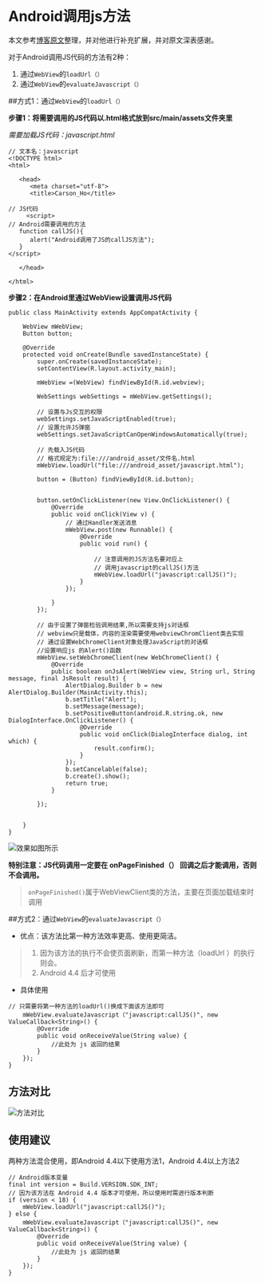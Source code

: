 # Android调用js方法

本文参考[博客原文](<https://www.jianshu.com/p/345f4d8a5cfa>)整理，并对他进行补充扩展，并对原文深表感谢。



对于Android调用JS代码的方法有2种：

1. 通过`WebView`的`loadUrl（）`
2. 通过`WebView`的`evaluateJavascript（）`

##方式1：通过`WebView`的`loadUrl（）`

**步骤1：将需要调用的JS代码以.html格式放到src/main/assets文件夹里**

*需要加载JS代码：javascript.html*

```
// 文本名：javascript
<!DOCTYPE html>
<html>

   <head>
      <meta charset="utf-8">
      <title>Carson_Ho</title>
      
// JS代码
     <script>
// Android需要调用的方法
   function callJS(){
      alert("Android调用了JS的callJS方法");
   }
</script>

   </head>

</html>
```

**步骤2：在Android里通过WebView设置调用JS代码**

```
public class MainActivity extends AppCompatActivity {

    WebView mWebView;
    Button button;

    @Override
    protected void onCreate(Bundle savedInstanceState) {
        super.onCreate(savedInstanceState);
        setContentView(R.layout.activity_main);

        mWebView =(WebView) findViewById(R.id.webview);

        WebSettings webSettings = mWebView.getSettings();

        // 设置与Js交互的权限
        webSettings.setJavaScriptEnabled(true);
        // 设置允许JS弹窗
        webSettings.setJavaScriptCanOpenWindowsAutomatically(true);

        // 先载入JS代码
        // 格式规定为:file:///android_asset/文件名.html
        mWebView.loadUrl("file:///android_asset/javascript.html");

        button = (Button) findViewById(R.id.button);


        button.setOnClickListener(new View.OnClickListener() {
            @Override
            public void onClick(View v) {
                // 通过Handler发送消息
                mWebView.post(new Runnable() {
                    @Override
                    public void run() {

                        // 注意调用的JS方法名要对应上
                        // 调用javascript的callJS()方法
                        mWebView.loadUrl("javascript:callJS()");
                    }
                });
                
            }
        });

        // 由于设置了弹窗检验调用结果,所以需要支持js对话框
        // webview只是载体，内容的渲染需要使用webviewChromClient类去实现
        // 通过设置WebChromeClient对象处理JavaScript的对话框
        //设置响应js 的Alert()函数
        mWebView.setWebChromeClient(new WebChromeClient() {
            @Override
            public boolean onJsAlert(WebView view, String url, String message, final JsResult result) {
                AlertDialog.Builder b = new AlertDialog.Builder(MainActivity.this);
                b.setTitle("Alert");
                b.setMessage(message);
                b.setPositiveButton(android.R.string.ok, new DialogInterface.OnClickListener() {
                    @Override
                    public void onClick(DialogInterface dialog, int which) {
                        result.confirm();
                    }
                });
                b.setCancelable(false);
                b.create().show();
                return true;
            }

        });


    }
}
```

![效果如图所示](https://zszblog.oss-cn-beijing.aliyuncs.com/zszblog/blogimage-master/944365-826d0aa065f70cb1.png)

**特别注意：JS代码调用一定要在 onPageFinished（） 回调之后才能调用，否则不会调用。**

> `onPageFinished()`属于WebViewClient类的方法，主要在页面加载结束时调用

##方式2：通过`WebView`的`evaluateJavascript（）`

- 优点：该方法比第一种方法效率更高、使用更简洁。

> 1. 因为该方法的执行不会使页面刷新，而第一种方法（loadUrl ）的执行则会。
> 2. Android 4.4 后才可使用

- 具体使用

```
// 只需要将第一种方法的loadUrl()换成下面该方法即可
    mWebView.evaluateJavascript（"javascript:callJS()", new ValueCallback<String>() {
        @Override
        public void onReceiveValue(String value) {
            //此处为 js 返回的结果
        }
    });
}
```

## 方法对比

![方法对比](https://zszblog.oss-cn-beijing.aliyuncs.com/zszblog/blogimage-master/944365-30f095d4c9e638fd.png)

## 使用建议

两种方法混合使用，即Android 4.4以下使用方法1，Android 4.4以上方法2

```
// Android版本变量
final int version = Build.VERSION.SDK_INT;
// 因为该方法在 Android 4.4 版本才可使用，所以使用时需进行版本判断
if (version < 18) {
    mWebView.loadUrl("javascript:callJS()");
} else {
    mWebView.evaluateJavascript（"javascript:callJS()", new ValueCallback<String>() {
        @Override
        public void onReceiveValue(String value) {
            //此处为 js 返回的结果
        }
    });
}
```
